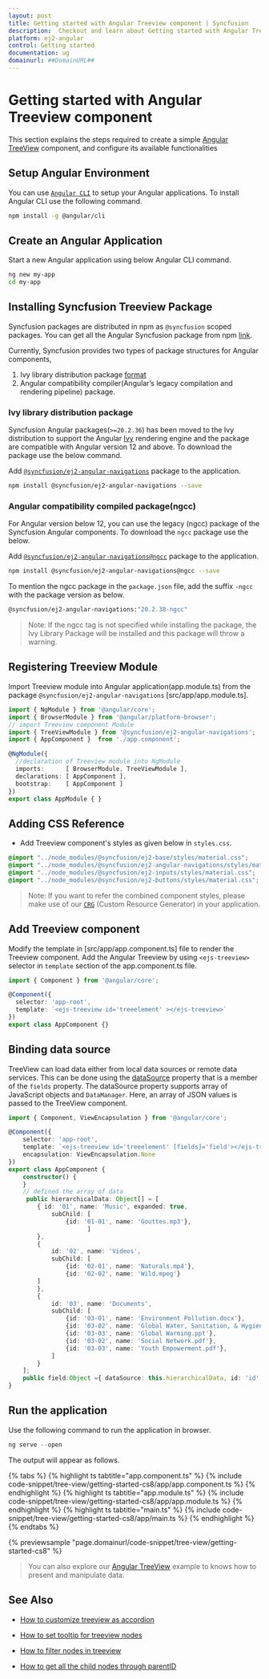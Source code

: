 ```yaml
---
layout: post
title: Getting started with Angular Treeview component | Syncfusion
description:  Checkout and learn about Getting started with Angular Treeview component of Syncfusion Essential JS 2 and more details.
platform: ej2-angular
control: Getting started 
documentation: ug
domainurl: ##DomainURL##
---
```


# Getting started with Angular Treeview component

This section explains the steps required to create a simple [Angular TreeView](https://www.syncfusion.com/angular-ui-components/angular-treeview) component, and configure its available functionalities

## Setup Angular Environment

You can use [`Angular CLI`](https://github.com/angular/angular-cli) to setup your Angular applications.
To install Angular CLI use the following command.

```bash
npm install -g @angular/cli
```

## Create an Angular Application

Start a new Angular application using below Angular CLI command.

```bash
ng new my-app
cd my-app
```

## Installing Syncfusion Treeview Package

Syncfusion packages are distributed in npm as `@syncfusion` scoped packages. You can get all the Angular Syncfusion package from npm [link]( https://www.npmjs.com/search?q=%40syncfusion%2Fej2-angular- ).

Currently, Syncfusion provides two types of package structures for Angular components,
1. Ivy library distribution package [format](https://angular.io/guide/angular-package-format#angular-package-format)
2. Angular compatibility compiler(Angular’s legacy compilation and rendering pipeline) package.

### Ivy library distribution package

Syncfusion Angular packages(`>=20.2.36`) has been moved to the Ivy distribution to support the Angular [Ivy](https://docs.angular.lat/guide/ivy) rendering engine and the package are compatible with Angular version 12 and above. To download the package use the below command.

Add [`@syncfusion/ej2-angular-navigations`](https://www.npmjs.com/package/@syncfusion/ej2-angular-navigations/v/20.2.38) package to the application.

```bash
npm install @syncfusion/ej2-angular-navigations --save
```

### Angular compatibility compiled package(ngcc)

For Angular version below 12, you can use the legacy (ngcc) package of the Syncfusion Angular components. To download the `ngcc` package use the below.

Add [`@syncfusion/ej2-angular-navigations@ngcc`](https://www.npmjs.com/package/@syncfusion/ej2-angular-navigations/v/20.2.38-ngcc) package to the application.

```bash
npm install @syncfusion/ej2-angular-navigations@ngcc --save
```

To mention the ngcc package in the `package.json` file, add the suffix `-ngcc` with the package version as below.

```bash
@syncfusion/ej2-angular-navigations:"20.2.38-ngcc"
```

>Note: If the ngcc tag is not specified while installing the package, the Ivy Library Package will be installed and this package will throw a warning.

## Registering Treeview Module

Import Treeview module into Angular application(app.module.ts) from the package `@syncfusion/ej2-angular-navigations` [src/app/app.module.ts].

```typescript
import { NgModule } from '@angular/core';
import { BrowserModule } from '@angular/platform-browser';
// import Treeview component Module
import { TreeViewModule } from '@syncfusion/ej2-angular-navigations';
import { AppComponent }  from './app.component';

@NgModule({
  //declaration of Treeview module into NgModule
  imports:      [ BrowserModule, TreeViewModule ],
  declarations: [ AppComponent ],
  bootstrap:    [ AppComponent ]
})
export class AppModule { }
```

## Adding CSS Reference

* Add Treeview component's styles as given below in `styles.css`.

```css
@import "../node_modules/@syncfusion/ej2-base/styles/material.css";
@import "../node_modules/@syncfusion/ej2-angular-navigations/styles/material.css";
@import "../node_modules/@syncfusion/ej2-inputs/styles/material.css";
@import "../node_modules/@syncfusion/ej2-buttons/styles/material.css";
```

>Note: If you want to refer the combined component styles, please make use of our [`CRG`](https://crg.syncfusion.com/) (Custom Resource Generator) in your application.

## Add Treeview component

Modify the template in [src/app/app.component.ts] file to render the Treeview component.
Add the Angular Treeview by using `<ejs-treeview>` selector in `template` section of the app.component.ts file.

```typescript
import { Component } from '@angular/core';

@Component({
  selector: 'app-root',
  template: `<ejs-treeview id='treeelement' ></ejs-treeview>`
})
export class AppComponent {}
```

## Binding data source

TreeView can load data either from local data sources or remote data services. This can be done using the [dataSource](https://ej2.syncfusion.com/angular/documentation/api/treeview/fieldsSettingsModel#datasource) property that is a member of the `fields` property. The dataSource property supports array of JavaScript objects and `DataManager`.
Here, an array of JSON values is passed to the TreeView component.

```typescript
import { Component, ViewEncapsulation } from '@angular/core';

@Component({
    selector: 'app-root',
    template: `<ejs-treeview id='treeelement' [fields]='field'></ejs-treeview>`,
    encapsulation: ViewEncapsulation.None
})
export class AppComponent {
    constructor() {
    }
    // defined the array of data
     public hierarchicalData: Object[] = [
        { id: '01', name: 'Music', expanded: true,
            subChild: [
                {id: '01-01', name: 'Gouttes.mp3'},
                      ]
        },
        {
            id: '02', name: 'Videos',
            subChild: [
                {id: '02-01', name: 'Naturals.mp4'},
                {id: '02-02', name: 'Wild.mpeg'}
        ]
        },
        {
            id: '03', name: 'Documents',
            subChild: [
                {id: '03-01', name: 'Environment Pollution.docx'},
                {id: '03-02', name: 'Global Water, Sanitation, & Hygiene.docx'},
                {id: '03-03', name: 'Global Warming.ppt'},
                {id: '03-02', name: 'Social Network.pdf'},
                {id: '03-03', name: 'Youth Empowerment.pdf'},
            ]
        }
    ];
    public field:Object ={ dataSource: this.hierarchicalData, id: 'id', text: 'name', child: 'subChild' };
}
```

## Run the application

Use the following command to run the application in browser.

```javascript
ng serve --open
```

The output will appear as follows.

{% tabs %}
{% highlight ts tabtitle="app.component.ts" %}
{% include code-snippet/tree-view/getting-started-cs8/app/app.component.ts %}
{% endhighlight %}
{% highlight ts tabtitle="app.module.ts" %}
{% include code-snippet/tree-view/getting-started-cs8/app/app.module.ts %}
{% endhighlight %}
{% highlight ts tabtitle="main.ts" %}
{% include code-snippet/tree-view/getting-started-cs8/app/main.ts %}
{% endhighlight %}
{% endtabs %}
  
{% previewsample "page.domainurl/code-snippet/tree-view/getting-started-cs8" %}

> You can also explore our [Angular TreeView](https://ej2.syncfusion.com/angular/demos/#/material/treeview/default) example to knows how to present and manipulate data.

## See Also

* [How to customize treeview as accordion](./how-to/accordion-tree/)

* [How to set tooltip for treeview nodes](./how-to/set-tool-tip-for-tree-nodes/)

* [How to filter nodes in treeview](./how-to/filtering-tree-nodes/)

* [How to get all the child nodes through parentID](./how-to/get-all-child-nodes/)